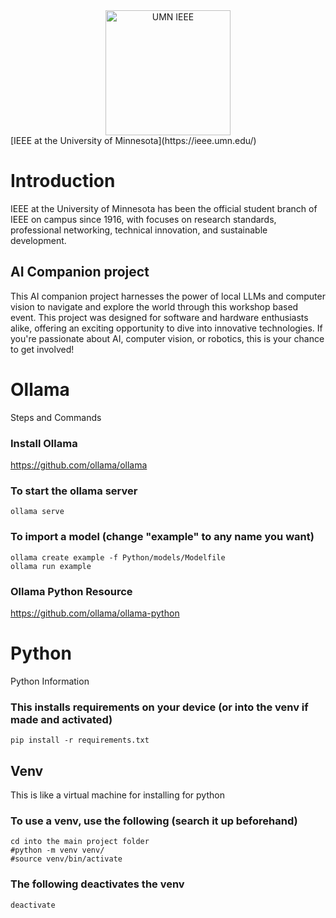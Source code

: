 <div align="center">
 <img alt="UMN IEEE" height="200px" src="https://github.com/yossefemara7/AI_companion/Assets/CHANGE_TO_ICON_LINK_WHEN_UPLOADED">
</div>
[IEEE at the University of Minnesota](https://ieee.umn.edu/)

# Introduction

IEEE at the University of Minnesota has been the official student branch of IEEE on campus since 1916, with focuses on research standards, professional networking, technical innovation, and sustainable development.

## AI Companion project

This AI companion project harnesses the power of local LLMs and computer vision to navigate and explore the world through this workshop based event. This project was designed for software and hardware enthusiasts alike, offering an exciting opportunity to dive into innovative technologies. If you're passionate about AI, computer vision, or robotics, this is your chance to get involved!

# Ollama

Steps and Commands

### Install Ollama
https://github.com/ollama/ollama

### To start the ollama server
```
ollama serve
```

### To import a model (change "example" to any name you want)
```
ollama create example -f Python/models/Modelfile
ollama run example
```

### Ollama Python Resource
https://github.com/ollama/ollama-python

# Python

Python Information

### This installs requirements on your device (or into the venv if made and activated)
```
pip install -r requirements.txt
```

## Venv

This is like a virtual machine for installing for python

### To use a venv, use the following (search it up beforehand)
```
cd into the main project folder
#python -m venv venv/
#source venv/bin/activate
```

### The following deactivates the venv
```
deactivate
```

